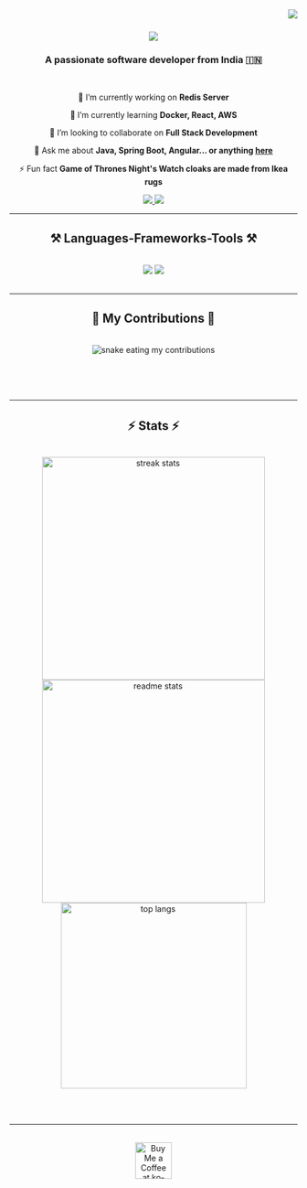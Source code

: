 
<!--
## Hi there 👋

**samruddhiselukar/samruddhiselukar** is a ✨ _special_ ✨ repository because its `README.md` (this file) appears on your GitHub profile.

Here are some ideas to get you started:

- 🔭 I’m currently working on ...
- 🌱 I’m currently learning ...
- 👯 I’m looking to collaborate on ...
- 🤔 I’m looking for help with ...
- 💬 Ask me about ...
- 📫 How to reach me: ...
- 😄 Pronouns: ...
- ⚡ Fun fact: ...
-->

<img align="right" src="https://visitor-badge.laobi.icu/badge?page_id=samruddhiselukar.samruddhiselukar" />

<h1 align="center">
    <img src="https://readme-typing-svg.herokuapp.com/?font=Righteous&size=35&center=true&vCenter=true&width=500&height=70&duration=4000&lines=Hi+There!+👋;+I'm+Sam!;" />
</h1>

<h3 align="center">A passionate software developer from India 🇮🇳</h3>

<br/>

<div align="center">
 
 🔭 I’m currently working on **Redis Server**
 
 🌱 I’m currently learning **Docker, React, AWS**

 👯 I’m looking to collaborate on **Full Stack Development**

💬 Ask me about **Java, Spring Boot, Angular... or anything [here](https://github.com/samruddhiselukar/samruddhiselukar/issues)**

⚡ Fun fact **Game of Thrones Night's Watch cloaks are made from Ikea rugs**

 </div>
 
<div align="center"> 
  <a href="mailto:samruddhiselukar@gmail.com">
      <img src="https://skillicons.dev/icons?i=gmail" />
  </a>
  <a href="https://linkedin.com/in/samruddhiselukar" target="_blank">
      <img src="https://skillicons.dev/icons?i=linkedin" />
  </a>
<!--   <a href="https://https://leetcode.com/u/samruddhiselukar/" target="_blank">
     <img src="https://img.shields.io/badge/Portfolio-FF5722?style=for-the-badge&logo=todoist&logoColor=white" target="_blank" />
<!--     <img src="https://skillicons.dev/icons?i=leetcode" /> -->
<!--       <img src="https://upload.wikimedia.org/wikipedia/commons/3/3a/LeetCode_logo_black.png" alt="LeetCode" width="40" height="40" /><!-- sqlite, safari, google-chrome are other good icon options  
  </a> -->
</div>

 <hr/>
 
<h2 align="center">⚒️ Languages-Frameworks-Tools ⚒️</h2>
<br/>
<div align="center">
    <img src="https://skillicons.dev/icons?i=react,bootstrap,mui,html,css,vscode,github,figma,tailwind,git,r" />
    <img src="https://skillicons.dev/icons?i=nodejs,python,javascript,typescript,express,firebase,mongodb,c,java,nextjs,mysql,flask" /><br>
</div>

<br/>
<hr/>

<div align="center">
  <h2>🐍 My Contributions 🐍</h2>
  <br>
  <img alt="snake eating my contributions" src="https://raw.githubusercontent.com/samruddhiselukar/samruddhiselukar/output/github-contribution-grid-snake.svg" />
  
  <br/><br/><br/>
</div>

<hr/>

<h2 align="center">⚡ Stats ⚡</h2>
<br>
<div align=center>
  <img width=390 src="https://github-readme-streak-stats-samruddhiselukar.vercel.app/?user=samruddhiselukar&count_private=true&theme=react&border_radius=10" alt="streak stats"/>
  <img width=390 src="https://github-readme-stats-samruddhiselukar.vercel.app/api?username=samruddhiselukar&count_private=true&show_icons=true&theme=react&rank_icon=github&border_radius=10" alt="readme stats" />
  <br/>
  <img width=325 align="center" src="https://github-readme-stats-samruddhiselukar.vercel.app/api/top-langs/?username=samruddhiselukar&hide=HTML&langs_count=8&layout=compact&theme=react&border_radius=10&size_weight=0.5&count_weight=0.5&exclude_repo=github-readme-stats" alt="top langs" />
</div>

<br/><br/>

<hr/>

<br/>

<div align="center">
<a href='https://ko-fi.com/V7V4RAK9C' target='_blank'><img height='64' style='border:0px;height:64px;' src='https://storage.ko-fi.com/cdn/kofi1.png?v=3' border='0' alt='Buy Me a Coffee at ko-fi.com' /></a>
</div>

<br/>
